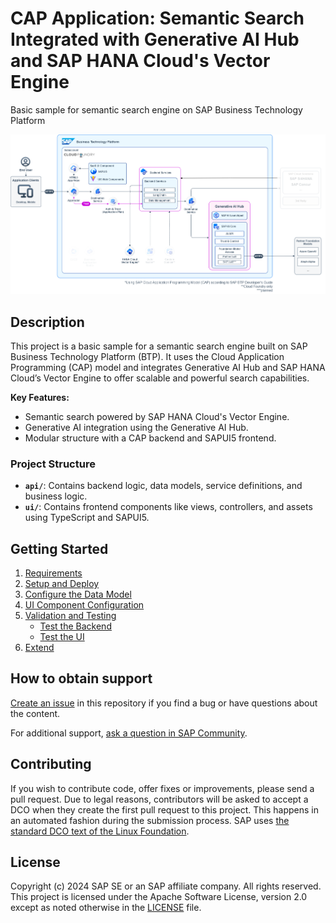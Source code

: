 # CAP Application: Semantic Search Integrated with Generative AI Hub and SAP HANA Cloud's Vector Engine
Basic sample for semantic search engine on SAP Business Technology Platform


<!--- Register repository https://api.reuse.software/register, then add REUSE badge:
[![REUSE status](https://api.reuse.software/badge/github.com/SAP-samples/REPO-NAME)](https://api.reuse.software/info/github.com/SAP-samples/REPO-NAME)
-->
![Diagram](docs/architecture.png)

## **Description**
This project is a basic sample for a semantic search engine built on SAP Business Technology Platform (BTP). It uses the Cloud Application Programming (CAP) model and integrates Generative AI Hub and SAP HANA Cloud’s Vector Engine to offer scalable and powerful search capabilities.

**Key Features:**
- Semantic search powered by SAP HANA Cloud's Vector Engine.
- Generative AI integration using the Generative AI Hub.
- Modular structure with a CAP backend and SAPUI5 frontend.

### **Project Structure**
- **`api/`**: Contains backend logic, data models, service definitions, and business logic.
- **`ui/`**: Contains frontend components like views, controllers, and assets using TypeScript and SAPUI5.

## Getting Started
1. [Requirements](https://github.com/SAP-samples/btp-cap-genai-semantic-search/blob/main/docs/tutorial/1-Requirements.md)
2. [Setup and Deploy](https://github.com/SAP-samples/btp-cap-genai-semantic-search/blob/main/docs/tutorial/2-Setup%20and%20Deploy.md)
3. [Configure the Data Model](https://github.com/SAP-samples/btp-cap-genai-semantic-search/blob/main/docs/tutorial/3-Configure%20the%20Data%20Model.md)
4. [UI Component Configuration](https://github.com/SAP-samples/btp-cap-genai-semantic-search/blob/main/docs/tutorial/4-UI%20Component%20Configuration.md)
5. [Validation and Testing](https://github.com/SAP-samples/btp-cap-genai-semantic-search/blob/main/docs/tutorial/5-%20Validation%20and%20Testing.md)
   - [Test the Backend](https://github.com/SAP-samples/btp-cap-genai-semantic-search/blob/main/docs/tutorial/5-%20Validation%20and%20Testing.md#test-the-backend)
   - [Test the UI](https://github.com/SAP-samples/btp-cap-genai-semantic-search/blob/main/docs/tutorial/5-%20Validation%20and%20Testing.md#test-the-ui)
6. [Extend](https://github.com/SAP-samples/btp-cap-genai-semantic-search/blob/main/docs/tutorial/6-Extend.md)

## How to obtain support
[Create an issue](https://github.com/SAP-samples/btp-cap-genai-semantic-search/issues) in this repository if you find a bug or have questions about the content.
 
For additional support, [ask a question in SAP Community](https://answers.sap.com/questions/ask.html).

## Contributing
If you wish to contribute code, offer fixes or improvements, please send a pull request. Due to legal reasons, contributors will be asked to accept a DCO when they create the first pull request to this project. This happens in an automated fashion during the submission process. SAP uses [the standard DCO text of the Linux Foundation](https://developercertificate.org/).

## License
Copyright (c) 2024 SAP SE or an SAP affiliate company. All rights reserved. This project is licensed under the Apache Software License, version 2.0 except as noted otherwise in the [LICENSE](LICENSE) file.
